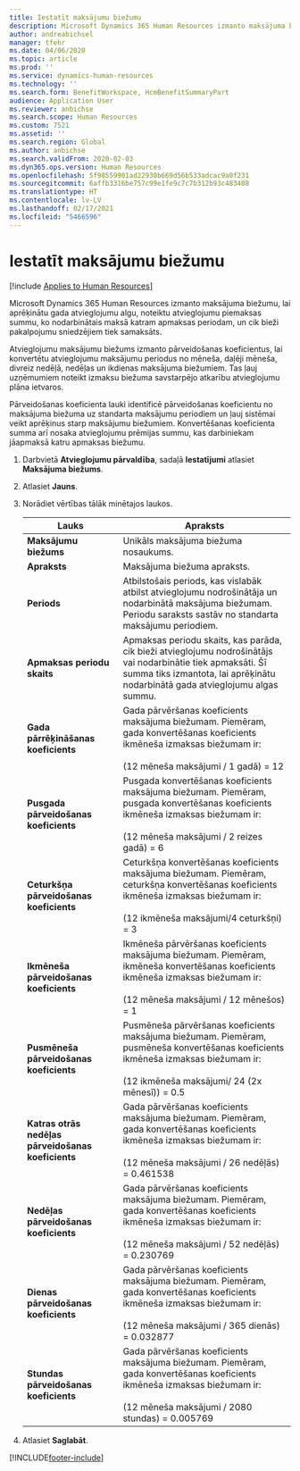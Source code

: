 ```yaml
---
title: Iestatīt maksājumu biežumu
description: Microsoft Dynamics 365 Human Resources izmanto maksājuma biežumu, lai aprēķinātu gada atvieglojumu algu, noteiktu atvieglojumu piemaksas summu, ko nodarbinātais maksā katram apmaksas periodam, un cik bieži pakalpojumu sniedzējiem tiek samaksāts.
author: andreabichsel
manager: tfehr
ms.date: 04/06/2020
ms.topic: article
ms.prod: ''
ms.service: dynamics-human-resources
ms.technology: ''
ms.search.form: BenefitWorkspace, HcmBenefitSummaryPart
audience: Application User
ms.reviewer: anbichse
ms.search.scope: Human Resources
ms.custom: 7521
ms.assetid: ''
ms.search.region: Global
ms.author: anbichse
ms.search.validFrom: 2020-02-03
ms.dyn365.ops.version: Human Resources
ms.openlocfilehash: 5f98559901ad22930b669d56b533adcac9a0f231
ms.sourcegitcommit: 6affb3316be757c99e1fe9c7c7b312b93c483408
ms.translationtype: HT
ms.contentlocale: lv-LV
ms.lasthandoff: 02/17/2021
ms.locfileid: "5466596"
---
```

# <a name="set-up-payment-frequencies"></a>Iestatīt maksājumu biežumu

[!include [Applies to Human Resources](../includes/applies-to-hr.md)]

Microsoft Dynamics 365 Human Resources izmanto maksājuma biežumu, lai aprēķinātu gada atvieglojumu algu, noteiktu atvieglojumu piemaksas summu, ko nodarbinātais maksā katram apmaksas periodam, un cik bieži pakalpojumu sniedzējiem tiek samaksāts.

Atvieglojumu maksājumu biežums izmanto pārveidošanas koeficientus, lai konvertētu atvieglojumu maksājumu periodus no mēneša, daļēji mēneša, divreiz nedēļā, nedēļas un ikdienas maksājuma biežumiem. Tas ļauj uzņēmumiem noteikt izmaksu biežuma savstarpējo atkarību atvieglojumu plāna ietvaros.

Pārveidošanas koeficienta lauki identificē pārveidošanas koeficientu no maksājuma biežuma uz standarta maksājumu periodiem un ļauj sistēmai veikt aprēķinus starp maksājumu biežumiem. Konvertēšanas koeficienta summa arī nosaka atvieglojumu prēmijas summu, kas darbiniekam jāapmaksā katru apmaksas biežumu.

1. Darbvietā **Atvieglojumu pārvaldība**, sadaļā **Iestatījumi** atlasiet **Maksājuma biežums**.

2. Atlasiet **Jauns**.

3. Norādiet vērtības tālāk minētajos laukos.

   | Lauks | Apraksts |
   | --- | --- |
   | **Maksājumu biežums** | Unikāls maksājuma biežuma nosaukums. |
   | **Apraksts** | Maksājuma biežuma apraksts. |
   | **Periods** | Atbilstošais periods, kas vislabāk atbilst atvieglojumu nodrošinātāja un nodarbinātā maksājuma biežumam. Periodu saraksts sastāv no standarta maksājumu periodiem. |
   | **Apmaksas periodu skaits** | Apmaksas periodu skaits, kas parāda, cik bieži atvieglojumu nodrošinātājs vai nodarbinātie tiek apmaksāti. Šī summa tiks izmantota, lai aprēķinātu nodarbinātā gada atvieglojumu algas summu. |
   | **Gada pārrēķināšanas koeficients** | Gada pārvēršanas koeficients maksājuma biežumam. Piemēram, gada konvertēšanas koeficients ikmēneša izmaksas biežumam ir: </br></br>(12 mēneša maksājumi / 1 gadā) = 12 |
   | **Pusgada pārveidošanas koeficients** | Pusgada konvertēšanas koeficients maksājuma biežumam. Piemēram, pusgada konvertēšanas koeficients ikmēneša izmaksas biežumam ir: </br></br>(12 mēneša maksājumi / 2 reizes gadā) = 6 |
   | **Ceturkšņa pārveidošanas koeficients** | Ceturkšņa konvertēšanas koeficients maksājuma biežumam. Piemēram, ceturkšņa konvertēšanas koeficients ikmēneša izmaksas biežumam ir: </br></br>(12 ikmēneša maksājumi/4 ceturkšņi) = 3 |
   | **Ikmēneša pārveidošanas koeficients** | Ikmēneša pārvēršanas koeficients maksājuma biežumam. Piemēram, ikmēneša konvertēšanas koeficients ikmēneša izmaksas biežumam ir: </br></br>(12 mēneša maksājumi / 12 mēnešos) = 1 |
   | **Pusmēneša pārveidošanas koeficients** | Pusmēneša pārvēršanas koeficients maksājuma biežumam. Piemēram, pusmēneša konvertēšanas koeficients ikmēneša izmaksas biežumam ir: </br></br>(12 ikmēneša maksājumi/ 24 (2x mēnesī)) = 0.5 | 
   | **Katras otrās nedēļas pārveidošanas koeficients** | Gada pārvēršanas koeficients maksājuma biežumam. Piemēram, gada konvertēšanas koeficients ikmēneša izmaksas biežumam ir: </br></br>(12 mēneša maksājumi / 26 nedēļās) = 0.461538 |
   | **Nedēļas pārveidošanas koeficients** | Gada pārvēršanas koeficients maksājuma biežumam. Piemēram, gada konvertēšanas koeficients ikmēneša izmaksas biežumam ir: </br></br>(12 mēneša maksājumi / 52 nedēļās) = 0.230769 |
   | **Dienas pārveidošanas koeficients** | Gada pārvēršanas koeficients maksājuma biežumam. Piemēram, gada konvertēšanas koeficients ikmēneša izmaksas biežumam ir: </br></br>(12 mēneša maksājumi / 365 dienās) = 0.032877 |
   | **Stundas pārveidošanas koeficients** | Gada pārvēršanas koeficients maksājuma biežumam. Piemēram, gada konvertēšanas koeficients ikmēneša izmaksas biežumam ir: </br></br>(12 mēneša maksājumi / 2080 stundas) = 0.005769

4. Atlasiet **Saglabāt**. 


[!INCLUDE[footer-include](../includes/footer-banner.md)]